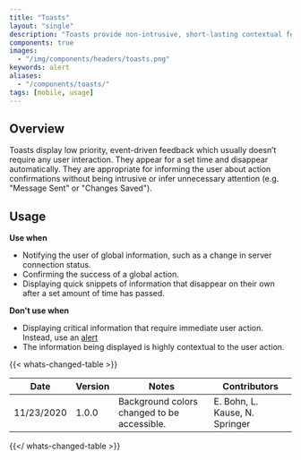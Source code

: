 ```yaml
---
title: "Toasts"
layout: "single"
description: "Toasts provide non-intrusive, short-lasting contextual feedback to the user."
components: true
images:
  - "/img/components/headers/toasts.png"
keywords: alert
aliases:
  - "/components/toasts/"
tags: [mobile, usage]
---
```


## Overview

Toasts display low priority, event-driven feedback which usually doesn’t require any user interaction. They appear for a set time and disappear automatically. They are appropriate for informing the user about action confirmations without being intrusive or infer unnecessary attention (e.g. "Message Sent" or "Changes Saved").

## Usage

**Use when**

- Notifying the user of global information, such as a change in server connection status.
- Confirming the success of a global action.
- Displaying quick snippets of information that disappear on their own after a set amount of time has passed.

**Don't use when**

- Displaying critical information that require immediate user action. Instead, use an [alert](/components/mobile/alerts/)
- The information being displayed is highly contextual to the user action.

{{< whats-changed-table >}}

| Date       | Version | Notes                                       | Contributors                   |
| ---------- | ------- | ------------------------------------------- | ------------------------------ |
| 11/23/2020 | 1.0.0   | Background colors changed to be accessible. | E. Bohn, L. Kause, N. Springer |

{{</ whats-changed-table >}}
